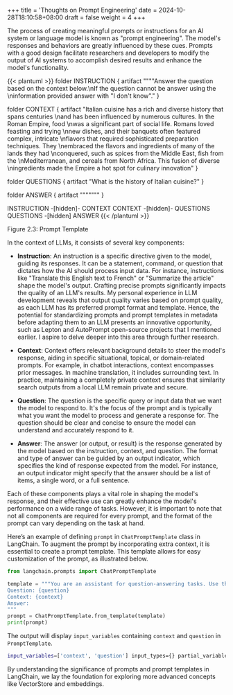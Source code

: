 +++
title = 'Thoughts on Prompt Engineering'
date = 2024-10-28T18:10:58+08:00
draft = false
weight = 4
+++

The process of creating meaningful prompts or instructions for an AI system or language model is known as "prompt engineering". The model's responses and behaviors are greatly influenced by these cues. Prompts with a good design facilitate researchers and developers to modify the output of AI systems to accomplish desired results and enhance the model's functionality.


{{< plantuml >}}
folder INSTRUCTION {
    artifact """"Answer the question based on the context below.\nIf the question cannot be answer using the \ninformation provided answer with "I don't know"."
}

folder CONTEXT {
    artifact "Italian cuisine has a rich and diverse history that spans centuries \nand has been influenced by numerous cultures. In the Roman Empire, food \nwas a significant part of social life. Romans loved feasting and trying \nnew dishes, and their banquets often featured complex, intricate \nflavors that required sophisticated preparation techniques. They \nembraced the flavors and ingredients of many of the lands they had \nconquered, such as spices from the Middle East, fish from the \nMediterranean, and cereals from North Africa. This fusion of diverse \ningredients made the Empire a hot spot for culinary innovation"
}

folder QUESTIONS {
    artifact "What is the history of Italian cuisine?"
}

folder ANSWER {
    artifact """""""
}

INSTRUCTION -[hidden]- CONTEXT
CONTEXT -[hidden]- QUESTIONS
QUESTIONS -[hidden] ANSWER
{{< /plantuml >}}

Figure 2.3: Prompt Template

In the context of LLMs, it consists of several key components:

- **Instruction**: An instruction is a specific directive given to the model, guiding its responses. It can be a statement, command, or question that dictates how the AI should process input data. For instance, instructions like "Translate this English text to French" or "Summarize the article" shape the model's output. Crafting precise prompts significantly impacts the quality of an LLM's results.
My personal experience in LLM development reveals that output quality varies based on prompt quality, as each LLM has its preferred prompt format and template. Hence, the potential for standardizing prompts and prompt templates in metadata before adapting them to an LLM presents an innovative opportunity, such as Lepton and AutoPrompt open-source projects that I mentioned earlier. I aspire to delve deeper into this area through further research.

- **Context**: Context offers relevant background details to steer the model's response, aiding in specific situational, topical, or domain-related prompts. For example, in chatbot interactions, context encompasses prior messages. In machine translation, it includes surrounding text. In practice, maintaining a completely private context ensures that similarity search outputs from a local LLM remain private and secure.

- **Question**: The question is the specific query or input data that we want the model to respond to. It's the focus of the prompt and is typically what you want the model to process and generate a response for. The question should be clear and concise to ensure the model can understand and accurately respond to it.

- **Answer**: The answer (or output, or result) is the response generated by the model based on the instruction, context, and question. The format and type of answer can be guided by an output indicator, which specifies the kind of response expected from the model. For instance, an output indicator might specify that the answer should be a list of items, a single word, or a full sentence.

Each of these components plays a vital role in shaping the model's response, and their effective use can greatly enhance the model's performance on a wide range of tasks. However, it is important to note that not all components are required for every prompt, and the format of the prompt can vary depending on the task at hand.

Here’s an example of defining `prompt` in `ChatPromptTemplate` class in LangChain. To augment the prompt by incorporating extra context, it is essential to create a prompt template. This template allows for easy customization of the prompt, as illustrated below.

```py
from langchain.prompts import ChatPromptTemplate

template = """You are an assistant for question-answering tasks. Use the following pieces of retrieved context to answer the question. If you don't know the answer, just say that you don't know. Use three sentences maximum and keep the answer concise.
Question: {question}
Context: {context}
Answer:
"""
prompt = ChatPromptTemplate.from_template(template)
print(prompt)
```


The output will display `input_variables` containing `context` and `question` in `PromptTemplate`.

```sh
input_variables=['context', 'question'] input_types={} partial_variables={} messages=[HumanMessagePromptTemplate(prompt=PromptTemplate(input_variables=['context', 'question'], input_types={}, partial_variables={}, template="You are an assistant for question-answering tasks. Use the following pieces of retrieved context to answer the question. If you don't know the answer, just say that you don't know. Use three sentences maximum and keep the answer concise.\nQuestion: {question}\nContext: {context}\nAnswer:\n"), additional_kwargs={})]
```


By understanding the significance of prompts and prompt templates in LangChain, we lay the foundation for exploring more advanced concepts like VectorStore and embeddings.
